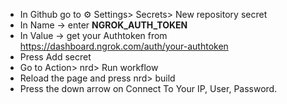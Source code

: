 * In Github go to ⚙ Settings> Secrets> New repository secret
* In Name -> enter **NGROK_AUTH_TOKEN**
* In Value -> get your Authtoken from https://dashboard.ngrok.com/auth/your-authtoken
* Press Add secret
* Go to Action> nrd> Run workflow
* Reload the page and press nrd> build
* Press the down arrow on Connect To Your IP, User, Password.